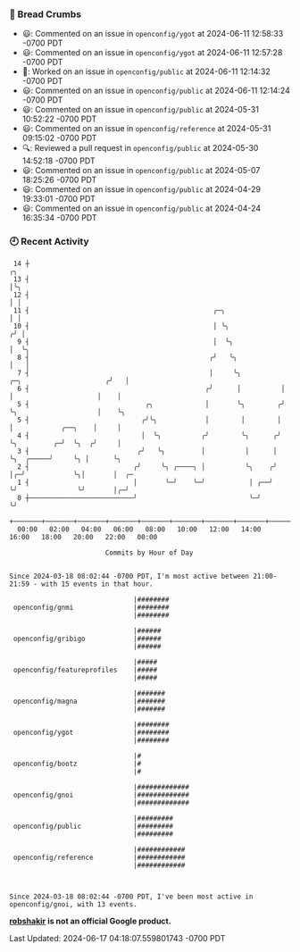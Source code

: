 ### 🍞 Bread Crumbs

 * 😃: Commented on an issue in `openconfig/ygot` at 2024-06-11 12:58:33 -0700 PDT
 * 😃: Commented on an issue in `openconfig/ygot` at 2024-06-11 12:57:28 -0700 PDT
 * 👀: Worked on an issue in `openconfig/public` at 2024-06-11 12:14:32 -0700 PDT
 * 😃: Commented on an issue in `openconfig/public` at 2024-06-11 12:14:24 -0700 PDT
 * 😃: Commented on an issue in `openconfig/public` at 2024-05-31 10:52:22 -0700 PDT
 * 😃: Commented on an issue in `openconfig/reference` at 2024-05-31 09:15:02 -0700 PDT
 * 🔍: Reviewed a pull request in  `openconfig/public` at 2024-05-30 14:52:18 -0700 PDT
 * 😃: Commented on an issue in `openconfig/public` at 2024-05-07 18:25:26 -0700 PDT
 * 😃: Commented on an issue in `openconfig/public` at 2024-04-29 19:33:01 -0700 PDT
 * 😃: Commented on an issue in `openconfig/public` at 2024-04-24 16:35:34 -0700 PDT

### 🕘 Recent Activity
```
 14 ┼                                                                                         ╭╮
 13 ┤                                                                                         │╰╮
 12 ┤                                                                                         │ │
 11 ┤                                              ╭─╮                                        │ │
 10 ┤                                              │ ╰╮                                      ╭╯ │
  9 ┤                                              │  ╰╮                                     │  ╰╮
  8 ┤                                             ╭╯   ╰╮                                    │   │
  7 ┤                                             │     ╰╮          ╭─╮                     ╭╯   │
  6 ┤                                            ╭╯      │          │ │                     │    │
  5 ┤                             ╭╮             │       ╰╮        ╭╯ ╰╮                    │    ╰╮
  5 ┤                            ╭╯╰╮            │        │        │   │            ╭──╮    │     │
  4 ┤                            │  ╰╮          ╭╯        ╰╮      ╭╯   ╰╮         ╭─╯  ╰╮  ╭╯     │
  3 ┤                           ╭╯   ╰╮         │          │      │     ╰╮  ╭─────╯     ╰╮ │      ╰╮
  2 ┤                          ╭╯     ╰╮ ╭────╮ │          ╰╮    ╭╯      │╭─╯            ╰╮│       │  ╭─
  1 ┤                          │       ╰─╯    ╰─╯           │ ╭──╯       ╰╯               ╰╯       │╭─╯
  0 ┼──────────────────────────╯                            ╰─╯                                    ╰╯
    +───────+───────+───────+───────+───────+───────+───────+───────+───────+───────+───────+───────+────
  00:00   02:00   04:00   06:00   08:00   10:00   12:00   14:00   16:00   18:00   20:00   22:00   00:00   

						Commits by Hour of Day


Since 2024-03-18 08:02:44 -0700 PDT, I'm most active between 21:00-21:59 - with 15 events in that hour.

```



```
                               |########
 openconfig/gnmi               |########
                               |########

                               |######
 openconfig/gribigo            |######
                               |######

                               |#####
 openconfig/featureprofiles    |#####
                               |#####

                               |#######
 openconfig/magna              |#######
                               |#######

                               |########
 openconfig/ygot               |########
                               |########

                               |#
 openconfig/bootz              |#
                               |#

                               |#############
 openconfig/gnoi               |#############
                               |#############

                               |#########
 openconfig/public             |#########
                               |#########

                               |############
 openconfig/reference          |############
                               |############



Since 2024-03-18 08:02:44 -0700 PDT, I've been most active in openconfig/gnoi, with 13 events.

```
**[robshakir](mailto:robjs@google.com) is not an official Google product.**  


Last Updated: 2024-06-17 04:18:07.559801743 -0700 PDT
